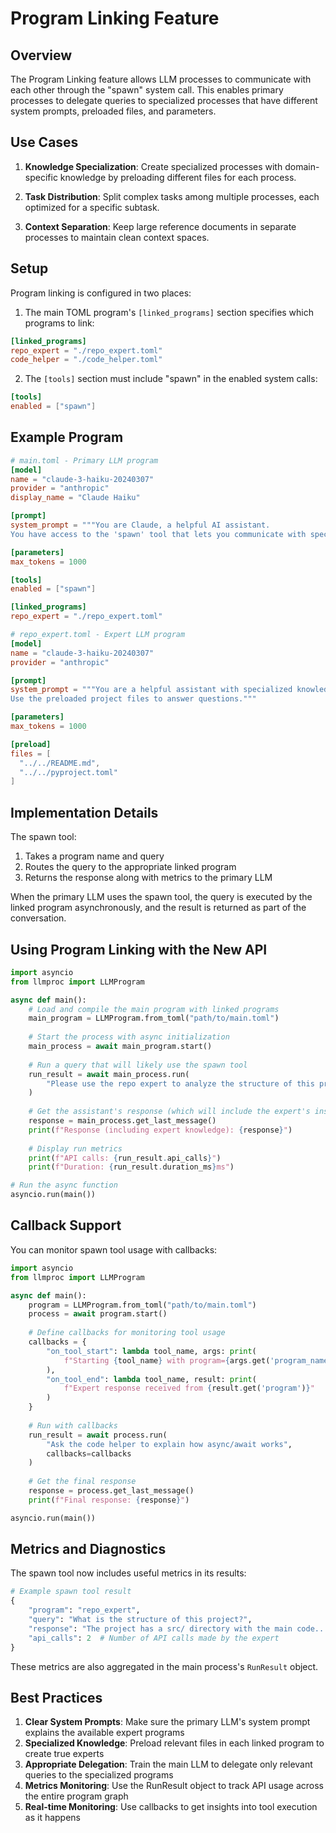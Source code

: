 # Program Linking Feature

## Overview

The Program Linking feature allows LLM processes to communicate with each other through the "spawn" system call. This enables primary processes to delegate queries to specialized processes that have different system prompts, preloaded files, and parameters.

## Use Cases

1. **Knowledge Specialization**: Create specialized processes with domain-specific knowledge by preloading different files for each process.
   
2. **Task Distribution**: Split complex tasks among multiple processes, each optimized for a specific subtask.
   
3. **Context Separation**: Keep large reference documents in separate processes to maintain clean context spaces.

## Setup

Program linking is configured in two places:

1. The main TOML program's `[linked_programs]` section specifies which programs to link:

```toml
[linked_programs]
repo_expert = "./repo_expert.toml"
code_helper = "./code_helper.toml"
```

2. The `[tools]` section must include "spawn" in the enabled system calls:

```toml
[tools]
enabled = ["spawn"]
```

## Example Program

```toml
# main.toml - Primary LLM program
[model]
name = "claude-3-haiku-20240307"
provider = "anthropic"
display_name = "Claude Haiku"

[prompt]
system_prompt = """You are Claude, a helpful AI assistant.
You have access to the 'spawn' tool that lets you communicate with specialized experts."""

[parameters]
max_tokens = 1000

[tools]
enabled = ["spawn"]

[linked_programs]
repo_expert = "./repo_expert.toml"
```

```toml
# repo_expert.toml - Expert LLM program
[model]
name = "claude-3-haiku-20240307"
provider = "anthropic"

[prompt]
system_prompt = """You are a helpful assistant with specialized knowledge.
Use the preloaded project files to answer questions."""

[parameters]
max_tokens = 1000

[preload]
files = [
  "../../README.md",
  "../../pyproject.toml"
]
```

## Implementation Details

The spawn tool:
1. Takes a program name and query
2. Routes the query to the appropriate linked program
3. Returns the response along with metrics to the primary LLM

When the primary LLM uses the spawn tool, the query is executed by the linked program asynchronously, and the result is returned as part of the conversation.

## Using Program Linking with the New API

```python
import asyncio
from llmproc import LLMProgram

async def main():
    # Load and compile the main program with linked programs
    main_program = LLMProgram.from_toml("path/to/main.toml")
    
    # Start the process with async initialization
    main_process = await main_program.start()
    
    # Run a query that will likely use the spawn tool
    run_result = await main_process.run(
        "Please use the repo expert to analyze the structure of this project."
    )
    
    # Get the assistant's response (which will include the expert's insights)
    response = main_process.get_last_message()
    print(f"Response (including expert knowledge): {response}")
    
    # Display run metrics
    print(f"API calls: {run_result.api_calls}")
    print(f"Duration: {run_result.duration_ms}ms")

# Run the async function
asyncio.run(main())
```

## Callback Support

You can monitor spawn tool usage with callbacks:

```python
import asyncio
from llmproc import LLMProgram

async def main():
    program = LLMProgram.from_toml("path/to/main.toml")
    process = await program.start()
    
    # Define callbacks for monitoring tool usage
    callbacks = {
        "on_tool_start": lambda tool_name, args: print(
            f"Starting {tool_name} with program={args.get('program_name')}"
        ),
        "on_tool_end": lambda tool_name, result: print(
            f"Expert response received from {result.get('program')}"
        )
    }
    
    # Run with callbacks
    run_result = await process.run(
        "Ask the code helper to explain how async/await works", 
        callbacks=callbacks
    )
    
    # Get the final response
    response = process.get_last_message()
    print(f"Final response: {response}")

asyncio.run(main())
```

## Metrics and Diagnostics

The spawn tool now includes useful metrics in its results:

```python
# Example spawn tool result
{
    "program": "repo_expert",
    "query": "What is the structure of this project?",
    "response": "The project has a src/ directory with the main code...",
    "api_calls": 2  # Number of API calls made by the expert
}
```

These metrics are also aggregated in the main process's `RunResult` object.

## Best Practices

1. **Clear System Prompts**: Make sure the primary LLM's system prompt explains the available expert programs
2. **Specialized Knowledge**: Preload relevant files in each linked program to create true experts
3. **Appropriate Delegation**: Train the main LLM to delegate only relevant queries to the specialized programs
4. **Metrics Monitoring**: Use the RunResult object to track API usage across the entire program graph
5. **Real-time Monitoring**: Use callbacks to get insights into tool execution as it happens